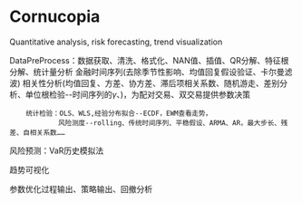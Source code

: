 # Cornucopia
Quantitative analysis, risk forecasting, trend visualization

DataPreProcess：数据获取、清洗、格式化、NAN值、插值、QR分解、特征根分解、统计量分析
        金融时间序列(去除季节性影响、均值回复假设验证、卡尔曼滤波)
        相关性分析(均值回复、方差、协方差、滞后项相关系数、随机游走、差别分析、单位根检验--时间序列的$\gamma$、)，为配对交易、双交易提供参数决策
        
        统计检验：OLS、WLS,经验分布拟合--ECDF，EWM查看走势，
                风险测度--rolling、传统时间序列、平稳假设、ARMA、AR，最大步长、残差、自相关系数……


风险预测：VaR历史模拟法
        

趋势可视化

参数优化过程输出、策略输出、回撤分析
